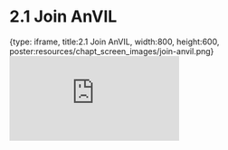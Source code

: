 # 2.1 Join AnVIL
 
{type: iframe, title:2.1 Join AnVIL, width:800, height:600, poster:resources/chapt_screen_images/join-anvil.png}
![](https://sayumiyork.github.io/c-moor-ottr-generic/join-anvil.html)
 

 
